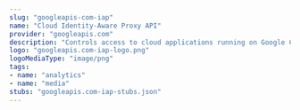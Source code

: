 ```yaml
---
slug: "googleapis-com-iap"
name: "Cloud Identity-Aware Proxy API"
provider: "googleapis.com"
description: "Controls access to cloud applications running on Google Cloud Platform."
logo: "googleapis.com-iap-logo.png"
logoMediaType: "image/png"
tags:
- name: "analytics"
- name: "media"
stubs: "googleapis.com-iap-stubs.json"
---
```

